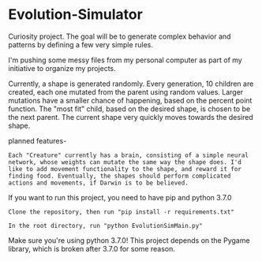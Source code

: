 # Evolution-Simulator
Curiosity project. The goal will be to generate complex behavior and patterns by defining a few very simple rules.

I'm pushing some messy files from my personal computer as part of my initiative to organize my projects.

Currently, a shape is generated randomly. Every generation, 10 children are created, each one mutated from the parent using random values. Larger mutations have a smaller chance of happening, based on the percent point function. The "most fit" child, based on the desired shape, is chosen to be the next parent. The current shape very quickly moves towards the desired shape.

planned features-

	Each "Creature" currently has a brain, consisting of a simple neural network, whose weights can mutate the same way the shape does. I'd like to add movement functionality to the shape, and reward it for finding food. Eventually, the shapes should perform complicated actions and movements, if Darwin is to be believed.
	

If you want to run this project, you need to have pip and python 3.7.0 
  
	Clone the repository, then run "pip install -r requirements.txt"
  
	In the root directory, run "python EvolutionSimMain.py"
	
Make sure you're using python 3.7.0! This project depends on the Pygame library, which is broken after 3.7.0 for some reason.
